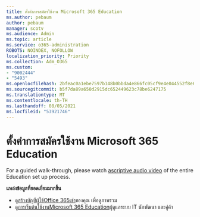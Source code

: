 ```yaml
---
title: ตั้งค่าการสมัครใช้งาน Microsoft 365 Education
ms.author: pebaum
author: pebaum
manager: scotv
ms.audience: Admin
ms.topic: article
ms.service: o365-administration
ROBOTS: NOINDEX, NOFOLLOW
localization_priority: Priority
ms.collection: Adm_O365
ms.custom:
- "9002444"
- "5493"
ms.openlocfilehash: 2bfeac0a1ebe7597b148b0bbda4e866fc05cf9e4e044552f8e6fa0f4227df736
ms.sourcegitcommit: b5f7da89a650d2915dc652449623c78be6247175
ms.translationtype: MT
ms.contentlocale: th-TH
ms.lasthandoff: 08/05/2021
ms.locfileid: "53921746"
---
```

# <a name="set-up-a-microsoft-365-education-subscription"></a>ตั้งค่าการสมัครใช้งาน Microsoft 365 Education

For a guided walk-through, please watch [ascriptive audio video](https://aka.ms/M365EduSetup) of the entire Education set up process.

**แหล่งข้อมูลที่ยอดเยี่ยมมากขึ้น**

- ดู[สร้างบัญชีผู้ใช้Office 365เช่า](https://docs.microsoft.com/microsoft-365/education/deploy/create-your-office-365-tenant)ของคุณ เพื่อดูภาพรวม
- ดู[การเริ่มต้นใช้งานMicrosoft 365 Education](https://docs.microsoft.com/education/)ผู้ดูแลระบบ IT นักพัฒนา และคู่ค้า